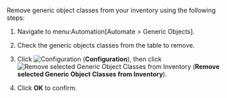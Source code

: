 Remove generic object classes from your inventory using the following
steps:

1.  Navigate to menu:Automation\[Automate \> Generic Objects\].

2.  Check the generic objects classes from the table to remove.

3.  Click ![Configuration](../images/1847.png) (**Configuration**), then
    click ![Remove selected Generic Object Classes from
    Inventory](../images/2098.png) (**Remove selected Generic Object
    Classes from Inventory**).

4.  Click **OK** to confirm.
